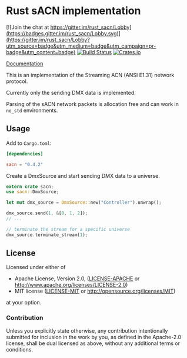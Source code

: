 # Rust sACN implementation

[![Join the chat at https://gitter.im/rust_sacn/Lobby](https://badges.gitter.im/rust_sacn/Lobby.svg)](https://gitter.im/rust_sacn/Lobby?utm_source=badge&utm_medium=badge&utm_campaign=pr-badge&utm_content=badge)
[![Build Status](https://travis-ci.org/lschmierer/sacn.svg)](https://travis-ci.org/lschmierer/sacn)
[![Crates.io](https://img.shields.io/crates/v/sacn.svg)](https://crates.io/crates/sacn)

[Documentation](https://docs.rs/sacn/)

This is an implementation of the Streaming ACN (ANSI E1.31) network protocol.

Currently only the sending DMX data is implemented.

Parsing of the sACN network packets is allocation free and can work in `no_std`
environments.

## Usage

Add to `Cargo.toml`:

```toml
[dependencies]

sacn = "0.4.2"
```

Create a DmxSource and start sending DMX data to a universe.

```rust
extern crate sacn;
use sacn::DmxSource;

let mut dmx_source = DmxSource::new("Controller").unwrap();

dmx_source.send(1, &[0, 1, 2]);
// ...

// terminate the stream for a specific universe
dmx_source.terminate_stream(1);
```

## License

Licensed under either of

 * Apache License, Version 2.0, ([LICENSE-APACHE](LICENSE-APACHE) or http://www.apache.org/licenses/LICENSE-2.0)
 * MIT license ([LICENSE-MIT](LICENSE-MIT) or http://opensource.org/licenses/MIT)

at your option.

### Contribution

Unless you explicitly state otherwise, any contribution intentionally
submitted for inclusion in the work by you, as defined in the Apache-2.0
license, shall be dual licensed as above, without any additional terms or
conditions.

